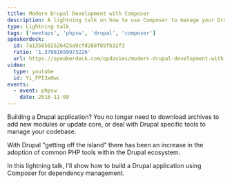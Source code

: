 ```yaml
---
title: Modern Drupal Development with Composer
description: A lightning talk on how to use Composer to manage your Drupal projects.
type: Lightning talk
tags: ['meetups', 'phpsw', 'drupal', 'composer']
speakerdeck:
  id: 7a1358502526425a9cfd288f85fb32f3
  ratio: '1.37081659973226'
  url: https://speakerdeck.com/opdavies/modern-drupal-development-with-composer
video:
  type: youtube
  id: Yi_FPI3xHwc
events:
  - event: phpsw
    date: 2016-11-09
---
```


Building a Drupal application? You no longer need to download archives to add new modules or update core, or deal with Drupal specific tools to manage your codebase.

With Drupal "getting off the island" there has been an increase in the adoption of common PHP tools within the Drupal ecosystem.

In this lightning talk, I’ll show how to build a Drupal application using Composer for dependency management.
